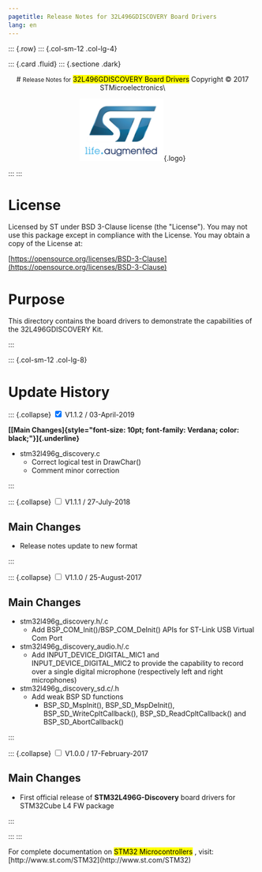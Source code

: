 ```yaml
---
pagetitle: Release Notes for 32L496GDISCOVERY Board Drivers
lang: en
---
```


::: {.row}
::: {.col-sm-12 .col-lg-4}

::: {.card .fluid}
::: {.sectione .dark}
<center>
# <small>Release Notes for</small> <mark>32L496GDISCOVERY Board Drivers</mark>
Copyright &copy; 2017 STMicroelectronics\
    
[![ST logo](../../../_htmresc/st_logo.png)](https://www.st.com){.logo}
</center>
:::
:::

# License

Licensed by ST under BSD 3-Clause license (the \"License\"). You may
not use this package except in compliance with the License. You may
obtain a copy of the License at:

[https://opensource.org/licenses/BSD-3-Clause](https://opensource.org/licenses/BSD-3-Clause)

# Purpose

This directory contains the board drivers to demonstrate the capabilities of the 32L496GDISCOVERY Kit.

:::

::: {.col-sm-12 .col-lg-8}
# Update History

::: {.collapse}
<input type="checkbox" id="collapse-section19" checked aria-hidden="true">
<label for="collapse-section19" aria-hidden="true">V1.1.2 / 03-April-2019</label>
<div>			

**[[Main
Changes]{style="font-size: 10pt; font-family: Verdana; color: black;"}]{.underline}**

- stm32l496g_discovery.c
  - Correct logical test in DrawChar()
  - Comment minor correction

</div>
:::

::: {.collapse}
<input type="checkbox" id="collapse-section18" aria-hidden="true">
<label for="collapse-section18" aria-hidden="true">V1.1.1 / 27-July-2018</label>
<div>			

## Main Changes

- Release notes update to new format


</div>
:::

::: {.collapse}
<input type="checkbox" id="collapse-section17" aria-hidden="true">
<label for="collapse-section17" aria-hidden="true">V1.1.0 / 25-August-2017</label>
<div>			

## Main Changes

- stm32l496g_discovery.h/.c
  - Add BSP_COM_Init()/BSP_COM_DeInit() APIs for ST-Link USB Virtual Com Port
- stm32l496g_discovery_audio.h/.c
  - Add INPUT_DEVICE_DIGITAL_MIC1 and INPUT_DEVICE_DIGITAL_MIC2 to provide the capability to record over a single digital microphone (respectively left and right microphones)
- stm32l496g_discovery_sd.c/.h
  - Add weak BSP SD functions
    - BSP_SD_MspInit(), BSP_SD_MspDeInit(), BSP_SD_WriteCpltCallback(), BSP_SD_ReadCpltCallback() and BSP_SD_AbortCallback()

</div>
:::


::: {.collapse}
<input type="checkbox" id="collapse-section9" aria-hidden="true">
<label for="collapse-section9" aria-hidden="true">V1.0.0 / 17-February-2017</label>
<div>			

## Main Changes

- First official release of **STM32L496G-Discovery** board drivers for STM32Cube L4 FW package

</div>
:::

:::
:::

<footer class="sticky">
For complete documentation on <mark>STM32 Microcontrollers</mark> ,
visit: [http://www.st.com/STM32](http://www.st.com/STM32)
</footer>
